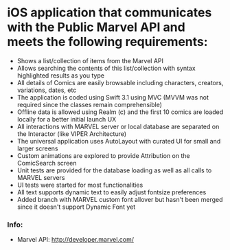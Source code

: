 # iOS application that communicates with the Public Marvel API and meets the following requirements:

* Shows a list/collection of items from the Marvel API 
* Allows searching the contents of this list/collection with syntax highlighted results as you type
* All details of Comics are easily browsable including characters, creators, variations, dates, etc 
* The application is coded using Swift 3.1 using MVC (MVVM was not required since the classes remain comprehensible)
* Offline data is allowed using Realm (c) and the first 10 comics are loaded locally for a better initial launch UX
* All interactions with MARVEL server or local database are separated on the Interactor (like VIPER Architecture)
* The universal application uses AutoLayout with curated UI for small and larger screens
* Custom animations are explored to provide Attribution on the ComicSearch screen
* Unit tests are provided for the database loading as well as all calls to MARVEL servers
* UI tests were started for most functionalities
* All text supports dynamic text to easily adjust fontsize preferences
* Added branch with MARVEL custom font allover but hasn't been merged since it doesn't support Dynamic Font yet

### Info:
- Marvel API: http://developer.marvel.com/
